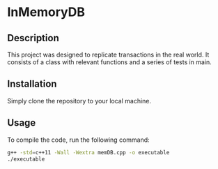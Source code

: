 # InMemoryDB

## Description
This project was designed to replicate transactions in the real world. It consists of a class with relevant functions and a series of tests in main. 

## Installation
Simply clone the repository to your local machine.

## Usage
To compile the code, run the following command:
```bash
g++ -std=c++11 -Wall -Wextra memDB.cpp -o executable
./executable
